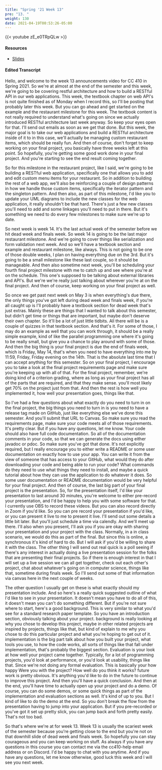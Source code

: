 ```yaml
---
title: "Spring '21 Week 13"
pre: "13. "
weight: 130
date: 2021-04-19T00:53:26-05:00
---
```


{{< youtube zE_e0TRpQLw >}}

#### Resources

* <a href="slides" target="_blank">Slides</a>

#### Edited Transcript

Hello, and welcome to the week 13 announcements video for CC 410 in Spring 2021. So we're at almost at the end of the semester and this week, we're going to be covering restful architecture and how to build a RESTful API in our web applications. This week, the textbook chapter on web API's is not quite finished as of Monday when I record this, so I'll be posting that probably later this week. But you can go ahead and get started on the example and the restaurant milestone for this week. The textbook content is not really required to understand what's going on since we actually introduced RESTful architecture last week anyway. So keep your eyes open for that. I'll send out emails as soon as we get that done. But this week, the major goal is to take our web applications and build a RESTful architecture inside of it to in this case, we'll actually be managing custom restaurant items, which should be really fun. And then of course, don't forget to keep working on your final project, you basically have three weeks left at this point. So hopefully, you're getting some good work done in your final project. And you're starting to see the end result coming together. 

So for this milestone in the restaurant project, like I said, we're going to be building a RESTful web application, specifically one that allows you to add and edit custom menu items for your restaurant. So in addition to building the rest of a web app, we'll also be reinforcing a couple of design patterns in how we handle those custom items, specifically the iterator pattern and the singleton pattern. And then also, as part of this milestone, I'd like you to update your UML diagrams to include the new classes for the web application, it really shouldn't be that hard. There's just a few new classes you'll need to add and some linkages you'll need to put in there. But it's something we need to do every few milestones to make sure we're up to date. 

So next week is week 14. It's the last actual week of the semester before we hit dead week and finals week. So week 14 is going to be the last major restaurant milestone. And we're going to cover things like serialization and form validation next week. And so we'll have a textbook section and example and restaurant milestone, like always. This is not going to be one of those double weeks, I plan on having everything due on the 3rd. But it's going to be a small milestone like these last couple, so it should be manageable. And then also sometime next week, you'll be scheduling your fourth final project milestone with me to catch up and see where you're at on the schedule. This one's supposed to be talking about external libraries and API's. But we're we're really just talking about wherever you're at on the final project. And then of course, keep working on your final project as well. 

So once we get past next week on May 3 is when everything's due there, the only things you've got left during dead week and finals week, if you're all caught up is I'll probably have a textbook section for dead week that's just extras. Mainly these are things that I wanted to talk about this semester, but didn't get time or things that are important, but maybe don't deserve their own chapter. So it'll be a lot of just little tidbits. All there will be is a couple of quizzes in that textbook section. And that's it. For some of those, I may do an example as well that you can work through, it should be a really simple example, kind of like the parallel programming one where it's going to be really small, but give you a chance to play around with some of those. And then the big thing is your final project is due the end of finals week, which is Friday, May 14, that's when you need to have everything into me by 11:59, Friday, Friday evening on the 14th. That is the absolute last time that I can accept anything for this semester. So on your final project, I encourage you to take a look at the final project requirements page and make sure you're keeping up with all of that. For the final project, remember, we're doing kind of a criterion grading, where as long as your final project has all of the parts that are required, and that they make sense. you'll most likely get 70% on the project just from that. And then the rest is how well you implemented it, how well your presentation goes, things like that. 

So I've had a few questions about what exactly do you need to turn in on the final project, the big things you need to turn in is you need to have a release tag made on GitHub, just like everything else we've done this semester. And you'll submit that URL to Canvas. So make sure you read the requirements page, make sure your code meets all of those requirements. It's pretty clear. But if you have any questions, let me know. Your code should also have full code documentation. So all of the documentation comments in your code, so that we can generate the docs using either javadoc or pdoc. So make sure you've got that done. It's not explicitly required, but I really encourage you to either write a README or some user documentation on exactly how to use your app. You can write it from the view of someone that has access to your GitHub, what would they do after downloading your code and being able to run your code? What commands do they need to use what things they need to install, and maybe a quick tutorial about how they can use the application to do whatever it does. So some user documentation or README documentation would be very helpful for your final project. And then of course, the last big part of your final project is the presentation. So, for the presentation itself, I'd like your presentation to last around 30 minutes, you're welcome to either pre-record your presentation, and I'd be happy to help you with some software for that. I currently use OBS to record these videos. But you can also record directly in Zoom if you'd like. So you can pre record your presentation if you'd like, or you can present it live to me to present it live. I'll send out some details a little bit later. But you'll just schedule a time via calendly. And we'll meet up there. I'll also when you present, I'll ask you if you are okay with sharing your presentation and your project with the class. Normally, in a in class scenario, we would do this as part of the final. But since this is online, a synchronous it's kind of hard to do. But I will ask if you'd be willing to share it with the class. The other thing I will send out real quick is a poll seeing if there's any interest in actually doing a live presentation session for the folks that are presenting their final projects. So if there is enough interest in that I will set up a live session we can all get together, check out each other's project, chat about whatever's going on in computer science, things like that, sometime during finals week. So I'll send out some of that information via canvas here in the next couple of weeks. 

The other question I usually get on these is what exactly should my presentation include. And so here's a really quick suggested outline of what I'd like to see in your presentation. It doesn't mean you have to do all of this, it doesn't mean you can't do something different. But if you're not sure where to start, here's a good background. This is very similar to what you'd see for a standard research paper template. So you have an introduction section, obviously talking about your project. background is really looking at why you chose to develop this project, maybe in other related projects are inspired by projects, things like that, but kind of explain to me why you chose to do this particular project and what you're hoping to get out of it. implementation is the big part talk about how you built your project, what tools you use, to how the code works, all sorts of things like that fall under implementation, that's probably the biggest section. Evaluation is your look at how well your project came together. Typically, for a lot of programming projects, you'd look at performance, or you'd look at usability, things like that. Since we're not doing any formal evaluation. This is basically your how happy Were you with the project? How well do you think it works? future work is pretty obvious. It's anything you'd like to do in the future to continue to improve this project. And then you'll have a quick conclusion. And then at the end, you'll have time to actually open up your project and do a demo. Of course, you can do some demos, or some quick things as part of the implementation and evaluation sections as well. It's kind of up to you. But I kind of like to do the demo at the end. So you don't break the flow from the presentation having to jump into your application. But if you pre-recorded or you've got it set up pretty slick, you can jump back and forth pretty easily. That's not too bad. 

So that's where we're at for week 13. Week 13 is usually the scariest week of the semester because you're getting close to the end but you're not on that downhill slide of dead week and finals week. So hopefully you can stay courageous and you can keep working on stuff. As always if you have any questions in this course you can contact me via the cc410-help email address or on Discord. I'd be happy to chat with you anytime. And if you have any questions, let me know otherwise, good luck this week and I will see you next week. 

